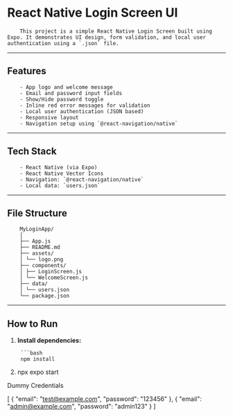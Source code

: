 # React Native Login Screen UI

        This project is a simple React Native Login Screen built using Expo. It demonstrates UI design, form validation, and local user authentication using a `.json` file.

---

##  Features

        - App logo and welcome message
        - Email and password input fields
        - Show/Hide password toggle
        - Inline red error messages for validation
        - Local user authentication (JSON based)
        - Responsive layout
        - Navigation setup using `@react-navigation/native`

---

##  Tech Stack

        - React Native (via Expo)
        - React Native Vector Icons
        - Navigation: `@react-navigation/native`
        - Local data: `users.json`

---

##  File Structure

        MyLoginApp/
        │
        ├── App.js
        ├── README.md
        ├── assets/
        │ └── logo.png
        ├── components/
        │ ├── LoginScreen.js
        │ └── WelcomeScreen.js
        ├── data/
        │ └── users.json
        └── package.json



---

##  How to Run

1. **Install dependencies:**

        ```bash
        npm install

2.  npx expo start





Dummy Credentials

[
  { "email": "test@example.com", "password": "123456" },
  { "email": "admin@example.com", "password": "admin123" }
]
